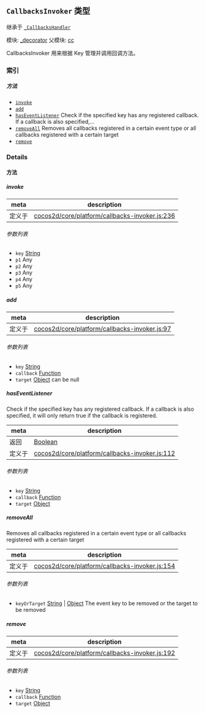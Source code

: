 ## `CallbacksInvoker` 类型

继承于 [`_CallbacksHandler`](_CallbacksHandler.md)


模块: [_decorator](../modules/_decorator.md)
父模块: [cc](../modules/cc.md)


CallbacksInvoker 用来根据 Key 管理并调用回调方法。


### 索引



##### 方法

  - [`invoke`](#invoke) 
  - [`add`](#add) 
  - [`hasEventListener`](#haseventlistener) Check if the specified key has any registered callback. If a callback is also specified,...
  - [`removeAll`](#removeall) Removes all callbacks registered in a certain event type or all callbacks registered with a certain target
  - [`remove`](#remove) 



### Details




<!-- Method Block -->
#### 方法


##### invoke



| meta | description |
|------|-------------|
| 定义于 | [cocos2d/core/platform/callbacks-invoker.js:236](https://github.com/cocos-creator/engine/blob/1f39837ac17a406b42d5a5d1a52a0afa4d53a7ec/cocos2d/core/platform/callbacks-invoker.js#L236) |

###### 参数列表
- `key` <a href="https://developer.mozilla.org/en/JavaScript/Reference/Global_Objects/String" class="crosslink external" target="_blank">String</a> 
- `p1` Any 
- `p2` Any 
- `p3` Any 
- `p4` Any 
- `p5` Any 


##### add



| meta | description |
|------|-------------|
| 定义于 | [cocos2d/core/platform/callbacks-invoker.js:97](https://github.com/cocos-creator/engine/blob/1f39837ac17a406b42d5a5d1a52a0afa4d53a7ec/cocos2d/core/platform/callbacks-invoker.js#L97) |

###### 参数列表
- `key` <a href="https://developer.mozilla.org/en/JavaScript/Reference/Global_Objects/String" class="crosslink external" target="_blank">String</a> 
- `callback` <a href="https://developer.mozilla.org/en/JavaScript/Reference/Global_Objects/Function" class="crosslink external" target="_blank">Function</a> 
- `target` <a href="https://developer.mozilla.org/en/JavaScript/Reference/Global_Objects/Object" class="crosslink external" target="_blank">Object</a> can be null


##### hasEventListener

Check if the specified key has any registered callback. If a callback is also specified,
it will only return true if the callback is registered.

| meta | description |
|------|-------------|
| 返回 | <a href="https://developer.mozilla.org/en/JavaScript/Reference/Global_Objects/Boolean" class="crosslink external" target="_blank">Boolean</a> 
| 定义于 | [cocos2d/core/platform/callbacks-invoker.js:112](https://github.com/cocos-creator/engine/blob/1f39837ac17a406b42d5a5d1a52a0afa4d53a7ec/cocos2d/core/platform/callbacks-invoker.js#L112) |

###### 参数列表
- `key` <a href="https://developer.mozilla.org/en/JavaScript/Reference/Global_Objects/String" class="crosslink external" target="_blank">String</a> 
- `callback` <a href="https://developer.mozilla.org/en/JavaScript/Reference/Global_Objects/Function" class="crosslink external" target="_blank">Function</a> 
- `target` <a href="https://developer.mozilla.org/en/JavaScript/Reference/Global_Objects/Object" class="crosslink external" target="_blank">Object</a> 


##### removeAll

Removes all callbacks registered in a certain event type or all callbacks registered with a certain target

| meta | description |
|------|-------------|
| 定义于 | [cocos2d/core/platform/callbacks-invoker.js:154](https://github.com/cocos-creator/engine/blob/1f39837ac17a406b42d5a5d1a52a0afa4d53a7ec/cocos2d/core/platform/callbacks-invoker.js#L154) |

###### 参数列表
- `keyOrTarget` <a href="https://developer.mozilla.org/en/JavaScript/Reference/Global_Objects/String" class="crosslink external" target="_blank">String</a> &#124; <a href="https://developer.mozilla.org/en/JavaScript/Reference/Global_Objects/Object" class="crosslink external" target="_blank">Object</a> The event key to be removed or the target to be removed


##### remove



| meta | description |
|------|-------------|
| 定义于 | [cocos2d/core/platform/callbacks-invoker.js:192](https://github.com/cocos-creator/engine/blob/1f39837ac17a406b42d5a5d1a52a0afa4d53a7ec/cocos2d/core/platform/callbacks-invoker.js#L192) |

###### 参数列表
- `key` <a href="https://developer.mozilla.org/en/JavaScript/Reference/Global_Objects/String" class="crosslink external" target="_blank">String</a>  
- `callback` <a href="https://developer.mozilla.org/en/JavaScript/Reference/Global_Objects/Function" class="crosslink external" target="_blank">Function</a>  
- `target` <a href="https://developer.mozilla.org/en/JavaScript/Reference/Global_Objects/Object" class="crosslink external" target="_blank">Object</a>  



